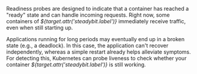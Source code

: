 Readiness probes are designed to indicate that a container has reached a &quot;ready&quot; state and can handle incoming requests.
Right now, some containers of *${target.attr('steadybit.label')}* immediately receive traffic, even when still starting up.

Applications running for long periods may eventually end up in a broken state (e.g., a deadlock).
In this case, the application can't recover independently, whereas a simple restart already helps alleviate symptoms.
For detecting this, Kubernetes can probe liveness to check whether your container *${target.attr('steadybit.label')}* is still working.
